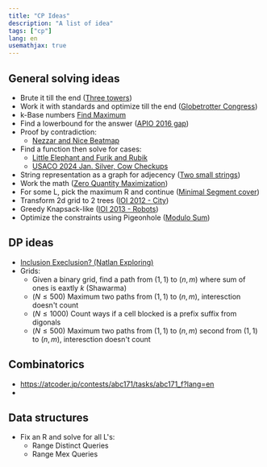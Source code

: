 ```yaml
---
title: "CP Ideas"
description: "A list of idea"
tags: ["cp"]
lang: en
usemathjax: true
---
```


## General solving ideas

- Brute it till the end ([Three towers](https://szkopul.edu.pl/problemset/problem/Grfouq9u3g_TYktFXO2sNjCU/site/?key=statement))
- Work it with standards and optimize till the end ([Globetrotter Congress](https://szkopul.edu.pl/problemset/problem/bS_effBgQtuS7NXJA_dn7Ogm/site/?key=statement))
- k-Base numbers [Find Maximum](https://codeforces.com/gym/104077/problem/E)
- Find a lowerbound for the answer ([APIO 2016 gap](https://oj.uz/problem/view/APIO16_gap?locale=en))
- Proof by contradiction:
  - [Nezzar and Nice Beatmap](https://codeforces.com/contest/1477/problem/C)
- Find a function then solve for cases:
  - [Little Elephant and Furik and Rubik](https://codeforces.com/contest/204/problem/C)
  - [USACO 2024 Jan. Silver, Cow Checkups](https://usaco.org/index.php?page=viewproblem2&cpid=1470)
- String representation as a graph for adjecency ([Two small strings](https://codeforces.com/contest/1213/problem/E))
- Work the math ([Zero Quantity Maximization](https://codeforces.com/contest/1133/problem/D))
- For some L, pick the maximum R and continue ([Minimal Segment cover](https://codeforces.com/problemset/problem/1175/E))
- Transform 2d grid to 2 trees ([IOI 2012 - City](https://oj.uz/problem/view/IOI12_city))
- Greedy Knapsack-like ([IOI 2013 - Robots](https://oj.uz/problem/view/IOI13_robots))
- Optimize the constraints using Pigeonhole ([Modulo Sum](https://codeforces.com/contest/577/problem/B))

## DP ideas
- [Inclusion Execlusion? (Natlan Exploring)](https://codeforces.com/contest/2037/problem/G)
- Grids:
  - Given a binary grid, find a path from $(1, 1)$ to $(n, m)$ where sum of ones is eaxtly $k$ (Shawarma)
  - $(N \le 500)$ Maximum two paths from $(1, 1)$ to $(n, m)$, interesction doesn't count
  - $(N \le 1000)$ Count ways if a cell blocked is a prefix suffix from digonals
  - $(N \le 500)$ Maximum two paths from $(1, 1)$ to $(n, m)$ second from $(1, 1)$ to $(n, m)$, interesction doesn't count

## Combinatorics
- https://atcoder.jp/contests/abc171/tasks/abc171_f?lang=en
- 

## Data structures
- Fix an R and solve for all L's:
  - Range Distinct Queries
  - Range Mex Queries
